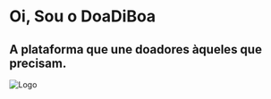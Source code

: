 
# Oi, Sou o DoaDiBoa

## A plataforma que une doadores àqueles que precisam.


![Logo](https://avatars.githubusercontent.com/u/96129041?v=4)


